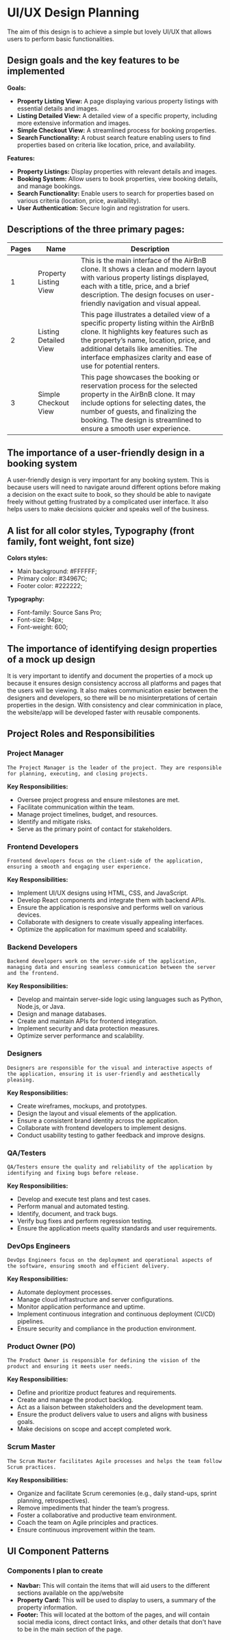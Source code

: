 # UI/UX Design Planning

The aim of this design is to achieve a simple but lovely UI/UX that allows users to perform basic functionalities.

## Design goals and the key features to be implemented

**Goals:**
- **Property Listing View:** A page displaying various property listings with essential details and images.
- **Listing Detailed View:** A detailed view of a specific property, including more extensive information and images.
- **Simple Checkout View:** A streamlined process for booking properties.
- **Search Functionality:** A robust search feature enabling users to find properties based on criteria like location, price, and availability.

**Features:**
- **Property Listings:** Display properties with relevant details and images.
- **Booking System:** Allow users to book properties, view booking details, and manage bookings.
- **Search Functionality:** Enable users to search for properties based on various criteria (location, price, availability).
- **User Authentication:** Secure login and registration for users.

## Descriptions of the three primary pages:

| Pages | Name | Description |
|---------|-------------|--------|
| 1 | Property Listing View | This is the main interface of the AirBnB clone. It shows a clean and modern layout with various property listings displayed, each with a title, price, and a brief description. The design focuses on user-friendly navigation and visual appeal. |
| 2 | Listing Detailed View | This page illustrates a detailed view of a specific property listing within the AirBnB clone. It highlights key features such as the property’s name, location, price, and additional details like amenities. The interface emphasizes clarity and ease of use for potential renters. |
| 3 | Simple Checkout View | This page showcases the booking or reservation process for the selected property in the AirBnB clone. It may include options for selecting dates, the number of guests, and finalizing the booking. The design is streamlined to ensure a smooth user experience. |

## The importance of a user-friendly design in a booking system

A user-friendly design is very important for any booking system. This is because users will need to navigate around different options before making a decision on the exact suite to book, so they should be able to navigate freely without getting frustrated by a complicated user interface. It also helps users to make decisions quicker and speaks well of the business. 

## A list for all color styles, Typography (front family, font weight, font size)

**Colors styles:**
- Main background: #FFFFFF;
- Primary color: #34967C;
- Footer color: #222222;

**Typography:**
- Font-family: Source Sans Pro;
- Font-size: 94px;
- Font-weight: 600;

## The importance of identifying design properties of a mock up design
It is very important to identify and document the properties of a mock up because it ensures design consistency accross all platforms and pages that the users will be viewing. It also makes communication easier between the designers and developers, so there will be no misinterpretations of certain properties in the design. With consistency and clear comminication in place, the website/app will be developed faster with reusable components. 

## Project Roles and Responsibilities
 ### Project Manager
    The Project Manager is the leader of the project. They are responsible for planning, executing, and closing projects.
  
   **Key Responsibilities:**
- Oversee project progress and ensure milestones are met.
- Facilitate communication within the team.
- Manage project timelines, budget, and resources.
- Identify and mitigate risks.
- Serve as the primary point of contact for stakeholders.

 ### Frontend Developers
    Frontend developers focus on the client-side of the application, ensuring a smooth and engaging user experience.
    
   **Key Responsibilities:**
- Implement UI/UX designs using HTML, CSS, and JavaScript.
- Develop React components and integrate them with backend APIs.
- Ensure the application is responsive and performs well on various devices.
- Collaborate with designers to create visually appealing interfaces.
- Optimize the application for maximum speed and scalability.
  
 ### Backend Developers 
    Backend developers work on the server-side of the application, managing data and ensuring seamless communication between the server and the frontend.

   **Key Responsibilities:**
- Develop and maintain server-side logic using languages such as Python, Node.js, or Java.
- Design and manage databases.
- Create and maintain APIs for frontend integration.
- Implement security and data protection measures.
- Optimize server performance and scalability.

 ### Designers 
    Designers are responsible for the visual and interactive aspects of the application, ensuring it is user-friendly and aesthetically pleasing.

  **Key Responsibilities:**
- Create wireframes, mockups, and prototypes.
- Design the layout and visual elements of the application.
- Ensure a consistent brand identity across the application.
- Collaborate with frontend developers to implement designs.
- Conduct usability testing to gather feedback and improve designs.

 ### QA/Testers 
    QA/Testers ensure the quality and reliability of the application by identifying and fixing bugs before release.

  **Key Responsibilities:**
- Develop and execute test plans and test cases.
- Perform manual and automated testing.
- Identify, document, and track bugs.
- Verify bug fixes and perform regression testing.
- Ensure the application meets quality standards and user requirements.

 ### DevOps Engineers
    DevOps Engineers focus on the deployment and operational aspects of the software, ensuring smooth and efficient delivery.

 **Key Responsibilities:**
- Automate deployment processes.
- Manage cloud infrastructure and server configurations.
- Monitor application performance and uptime.
- Implement continuous integration and continuous deployment (CI/CD) pipelines.
- Ensure security and compliance in the production environment.

 ### Product Owner (PO)
    The Product Owner is responsible for defining the vision of the product and ensuring it meets user needs.

   **Key Responsibilities:**
- Define and prioritize product features and requirements.
- Create and manage the product backlog.
- Act as a liaison between stakeholders and the development team.
- Ensure the product delivers value to users and aligns with business goals.
- Make decisions on scope and accept completed work.

 ### Scrum Master
    The Scrum Master facilitates Agile processes and helps the team follow Scrum practices.

  **Key Responsibilities:**
- Organize and facilitate Scrum ceremonies (e.g., daily stand-ups, sprint planning, retrospectives).
- Remove impediments that hinder the team’s progress.
- Foster a collaborative and productive team environment.
- Coach the team on Agile principles and practices.
- Ensure continuous improvement within the team.

## UI Component Patterns
### Components I plan to create
- **Navbar:** This will contain the items that will aid users to the different sections available on the app/website
- **Property Card:** This will be used to display to users, a summary of the property information.
- **Footer:** This will located at the bottom of the pages, and will contain social media icons, direct contact links, and other details that don't have to be in the main section of the page. 

